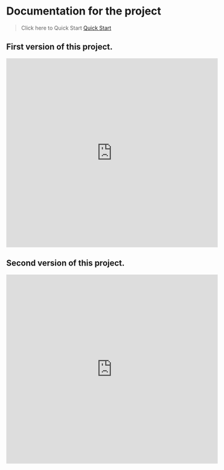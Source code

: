 # Documentation for the project


> Click here to Quick Start [Quick Start](intro.md)

## First version of this project.

<p align="center">
    <iframe width="560" height="500" src="https://www.youtube.com/embed/qV0bhWizS4w?si=wuXhnBHprUCcO20a&amp;controls=0" title="YouTube video player" frameborder="0" allow="accelerometer; autoplay; clipboard-write; encrypted-media; gyroscope; picture-in-picture; web-share" allowfullscreen></iframe>
</p>

## Second version of this project.
<p align="center">
<iframe width="560" height="500" src="https://www.youtube.com/embed/UtJzPR-u3Ww?si=0lDDZH5af3fucoyY" title="YouTube video player" frameborder="0" allow="accelerometer; autoplay; clipboard-write; encrypted-media; gyroscope; picture-in-picture; web-share" allowfullscreen></iframe></p>
